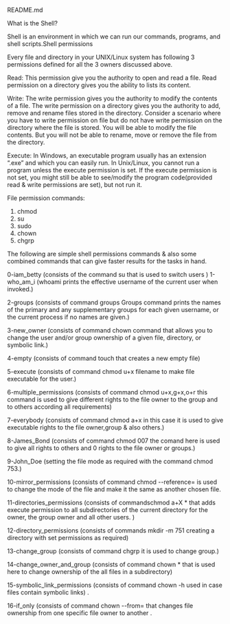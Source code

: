 README.md

What is the Shell?

Shell is an environment in which we can run our commands, programs, and shell scripts.Shell permissions

Every file and directory in your UNIX/Linux system has following 3 permissions defined for all the 3 owners discussed above.

Read: This permission give you the authority to open and read a file. Read permission on a directory gives you the ability to lists its content.

Write: The write permission gives you the authority to modify the contents of a file. The write permission on a directory gives you the authority to add, remove and rename files stored in the directory. Consider a scenario where you have to write permission on file but do not have write permission on the directory where the file is stored. You will be able to modify the file contents. But you will not be able to rename, move or remove the file from the directory.

Execute: In Windows, an executable program usually has an extension “.exe” and which you can easily run. In Unix/Linux, you cannot run a program unless the execute permission is set. If the execute permission is not set, you might still be able to see/modify the program code(provided read & write permissions are set), but not run it.

File permission commands:
1. chmod
2. su
3. sudo
4. chown
5. chgrp

The following are simple shell permissions commands & also some combined commands that can give faster results for the tasks in hand.


0-iam_betty (consists of the command su that is used to switch users )
1-who_am_i (whoami prints the effective username of the current user when invoked.)

2-groups (consists of command groups Groups command prints the names of the primary and any supplementary groups for each given username, or the current process if no names are given.)

3-new_owner (consists of command chown command that allows you to change the user and/or group ownership of a given file, directory, or symbolic link.)

4-empty (consists of command touch that creates a new empty file)

5-execute (consists of command chmod u+x filename to make file executable for the user.)

6-multiple_permissions (consists of command chmod u+x,g+x,o+r this command is used to give different rights to the file owner to the group and to others according all requirements)

7-everybody (consists of command chmod a+x in this case it is used to give executable rights to the file owner,group & also others.)

8-James_Bond (consists of command chmod 007 the comand here is used to give all rights to others and 0 rights to the file owner or groups.)

9-John_Doe (setting the file mode as required with the command chmod 753.)

10-mirror_permissions (consists of command chmod --reference= is used to change the mode of the file and make it the same as another chosen file.

11-directories_permissions (consists of commandschmod a+X * that adds execute permission to all subdirectories of the current directory for the owner, the group owner and all other users. )

12-directory_permissions (consists of commands mkdir -m 751 creating a directory with set permissions as required)

13-change_group (consists of command chgrp it is used to change group.)

14-change_owner_and_group (consists of command chown * that is used here to change ownership of the all files in a subdirectory)

15-symbolic_link_permissions (consists of command chown -h used in case files contain symbolic links) .

16-if_only (consists of command chown --from= that changes file ownership from one specific file owner to another .